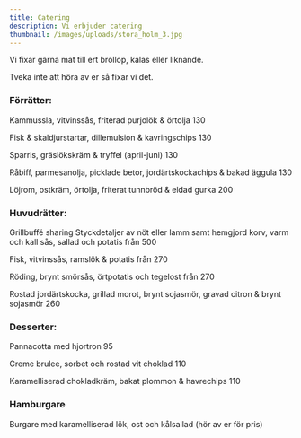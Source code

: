 ```yaml
---
title: Catering
description: Vi erbjuder catering
thumbnail: /images/uploads/stora_holm_3.jpg
---
```

Vi fixar gärna mat till ert bröllop, kalas eller liknande.

Tveka inte att höra av er så fixar vi det.

### Förrätter:

Kammussla, vitvinssås, friterad purjolök & örtolja 130

Fisk & skaldjurstartar, dillemulsion & kavringschips 130

Sparris, gräslökskräm & tryffel (april-juni) 130

Råbiff, parmesanolja, picklade betor, jordärtskockachips & bakad äggula 130

Löjrom, ostkräm, örtolja, friterat tunnbröd & eldad gurka 200

### Huvudrätter:

Grillbuffé sharing
Styckdetaljer av nöt eller lamm samt hemgjord korv, varm och kall sås, sallad och potatis från 500

Fisk, vitvinssås, ramslök & potatis från 270

Röding, brynt smörsås, örtpotatis och tegelost från 270

Rostad jordärtskocka, grillad morot, brynt sojasmör, gravad citron & brynt sojasmör 260

### Desserter:

Pannacotta med hjortron 95

Creme brulee, sorbet och rostad vit choklad 110

Karamelliserad chokladkräm, bakat plommon & havrechips 110

### Hamburgare

Burgare med karamelliserad lök, ost och kålsallad (hör av er för pris)